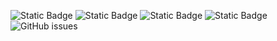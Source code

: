 ![Static Badge](https://img.shields.io/badge/blacklists-60-000000) ![Static Badge](https://img.shields.io/badge/blacklisted-2766435-cc0000) ![Static Badge](https://img.shields.io/badge/whitelisted-2242-00CC00) ![Static Badge](https://img.shields.io/badge/streaming_blacklist-28107-000000) ![GitHub issues](https://img.shields.io/github/issues/fabriziosalmi/blacklists)

